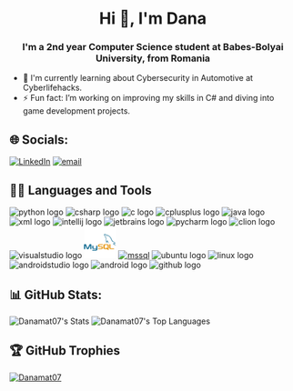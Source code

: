 <h1 align="center">Hi 👋, I'm Dana</h1>
<h3 align="center">I'm a 2nd year Computer Science student at Babes-Bolyai University, from Romania</h3>

  - 🔭 I'm currently learning about Cybersecurity in Automotive at Cyberlifehacks.
  - ⚡ Fun fact: I’m working on improving my skills in C# and diving into game development projects.

## 🌐 Socials:
[![LinkedIn](https://img.shields.io/badge/LinkedIn-%230077B5.svg?logo=linkedin&logoColor=white)](https://linkedin.com/in/dana-maria-matei-b17282310) [![email](https://img.shields.io/badge/Email-D14836?logo=gmail&logoColor=white)](mailto:marydanamat@gmail.com) 

## 👨‍💻 Languages and Tools
<div align="left">
  <img src="https://cdn.jsdelivr.net/gh/devicons/devicon/icons/python/python-original.svg" height="50" alt="python logo"  />
  <img src="https://cdn.jsdelivr.net/gh/devicons/devicon/icons/csharp/csharp-original.svg" height="50" alt="csharp logo"  />
  <img src="https://cdn.jsdelivr.net/gh/devicons/devicon/icons/c/c-original.svg" height="50" alt="c logo"  />
  <img src="https://cdn.jsdelivr.net/gh/devicons/devicon/icons/cplusplus/cplusplus-original.svg" height="50" alt="cplusplus logo"  />
  <img src="https://cdn.jsdelivr.net/gh/devicons/devicon/icons/java/java-original.svg" height="50" alt="java logo"  />
  <img src="https://cdn.jsdelivr.net/gh/devicons/devicon/icons/xml/xml-original.svg" height="50" alt="xml logo"  />
  <img src="https://cdn.jsdelivr.net/gh/devicons/devicon/icons/intellij/intellij-original.svg" height="50" alt="intellij logo"  />
  <img src="https://cdn.jsdelivr.net/gh/devicons/devicon/icons/jetbrains/jetbrains-original.svg" height="50" alt="jetbrains logo"  />
  <img src="https://cdn.jsdelivr.net/gh/devicons/devicon/icons/pycharm/pycharm-original.svg" height="50" alt="pycharm logo"  />
  <img src="https://cdn.jsdelivr.net/gh/devicons/devicon/icons/clion/clion-original.svg" height="50" alt="clion logo"  />
  <img src="https://cdn.jsdelivr.net/gh/devicons/devicon/icons/visualstudio/visualstudio-plain.svg" height="50" alt="visualstudio logo"  />
  <a target="_blank" href="https://raw.githubusercontent.com/devicons/devicon/master/icons/mysql/mysql-original-wordmark.svg" style="display: inline-block;"><img src="https://raw.githubusercontent.com/devicons/devicon/master/icons/mysql/mysql-original-wordmark.svg" alt="mysql" width="56" height="56" /></a>
  <a target="_blank" href="https://www.svgrepo.com/show/303229/microsoft-sql-server-logo.svg" style="display: inline-block;"><img src="https://www.svgrepo.com/show/303229/microsoft-sql-server-logo.svg" alt="mssql" width="56" height="56" /></a>
  <img src="https://cdn.jsdelivr.net/gh/devicons/devicon/icons/ubuntu/ubuntu-plain.svg" height="50" alt="ubuntu logo"  />
  <img src="https://cdn.jsdelivr.net/gh/devicons/devicon/icons/linux/linux-original.svg" height="50" alt="linux logo"  />
  <img src="https://cdn.jsdelivr.net/gh/devicons/devicon/icons/androidstudio/androidstudio-original.svg" height="50" alt="androidstudio logo"  />
  <img src="https://cdn.jsdelivr.net/gh/devicons/devicon/icons/android/android-original.svg" height="50" alt="android logo"  />
  <img src="https://cdn.jsdelivr.net/gh/devicons/devicon/icons/github/github-original.svg" height="50" alt="github logo"  />
</div>


## 📊 GitHub Stats:
![Danamat07's Stats](https://github-readme-stats.vercel.app/api?username=Danamat07&theme=highcontrast&show_icons=true&hide_border=false&count_private=true)
![Danamat07's Top Languages](https://github-readme-stats.vercel.app/api/top-langs/?username=Danamat07&theme=highcontrast&show_icons=true&hide_border=false&layout=compact)

## 🏆 GitHub Trophies
<p><a href="https://github.com/ryo-ma/github-profile-trophy"><img src="https://github-profile-trophy.vercel.app/?username=Danamat07" alt="Danamat07" /></a></p>
